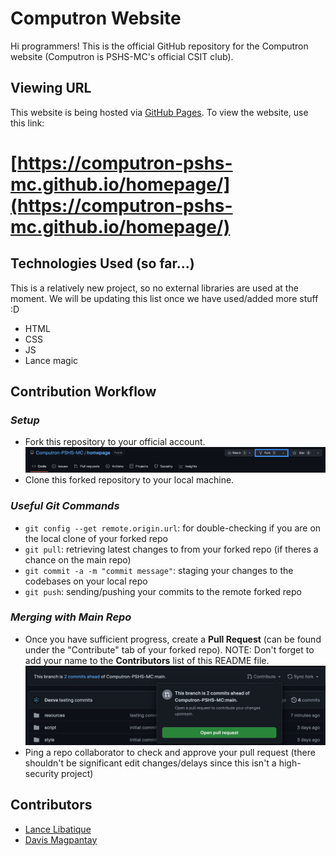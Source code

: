 # Computron Website

Hi programmers! This is the official GitHub repository for the Computron website (Computron is PSHS-MC's official CSIT club).

## Viewing URL

This website is being hosted via [GitHub Pages](https://pages.github.com/). To view the website, use this link:

# [https://computron-pshs-mc.github.io/homepage/](https://computron-pshs-mc.github.io/homepage/)

## Technologies Used (so far...)

This is a relatively new project, so no external libraries are used at the moment. We will be updating this list once we have used/added more stuff :D

- HTML
- CSS
- JS
- Lance magic

## Contribution Workflow

### _Setup_
- Fork this repository to your official account.
![Screenshot of fork button](resources/readme/fork.png?raw=true "Forking")
- Clone this forked repository to your local machine.

### _Useful Git Commands_
- `git config --get remote.origin.url`: for double-checking if you are on the local clone of your forked repo
- `git pull`: retrieving latest changes to from your forked repo (if theres a chance on the main repo)
- `git commit -a -m "commit message"`: staging your changes to the codebases on your local repo
- `git push`: sending/pushing your commits to the remote forked repo 

### _Merging with Main Repo_
- Once you have sufficient progress, create a **Pull Request** (can be found under the "Contribute" tab of your forked repo). NOTE: Don't forget to add your name to the **Contributors** list of this README file.
![Screenshot of pull request button](resources/readme/pr.png?raw=true "Pull Request")
- Ping a repo collaborator to check and approve your pull request (there shouldn't be significant edit changes/delays since this isn't a high-security project)

## Contributors
- [Lance Libatique](https://github.com/electriclance-edu)
- [Davis Magpantay](https://github.com/Dexva)
